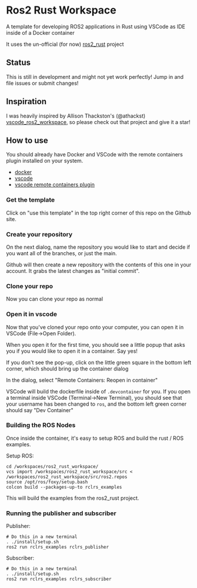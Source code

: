 # Ros2 Rust Workspace

A template for developing ROS2 applications in Rust using VSCode as IDE inside of a Docker container

It uses the un-official (for now) [ros2_rust](https://github.com/ros2-rust/ros2_rust) project

## Status
This is still in development and might not yet work perfectly! Jump in and file issues or submit changes!

## Inspiration

I was heavily inspired by Allison Thackston's (@athackst)
[vscode_ros2_workspace](https://github.com/athackst/vscode_ros2_workspace),
so please check out that project and give it a star!

## How to use

You should already have Docker and VSCode with the remote containers plugin installed on your system.

* [docker](https://docs.docker.com/engine/install/)
* [vscode](https://code.visualstudio.com/)
* [vscode remote containers plugin](https://marketplace.visualstudio.com/items?itemName=ms-vscode-remote.remote-containers)

### Get the template

Click on "use this template" in the top right corner of this repo on the Github site.

### Create your repository

On the next dialog, name the repository you would like to start and decide if you want all of the branches, or just the main.

Github will then create a new repository with the contents of this one in your account.  It grabs the latest changes as "initial commit".

### Clone your repo

Now you can clone your repo as normal

### Open it in vscode

Now that you've cloned your repo onto your computer, you can open it in VSCode (File->Open Folder). 

When you open it for the first time, you should see a little popup that asks you if you would like to open it in a container.  Say yes!

If you don't see the pop-up, click on the little green square in the bottom left corner, which should bring up the container dialog

In the dialog, select "Remote Containers: Reopen in container"

VSCode will build the dockerfile inside of `.devcontainer` for you.  If you open a terminal inside VSCode (Terminal->New Terminal), you should see that your username has been changed to `ros`, and the bottom left green corner should say "Dev Container"

### Building the ROS Nodes
Once inside the container, it's easy to setup ROS and build the rust / ROS examples.

Setup ROS:
```
cd /workspaces/ros2_rust_workspace/
vcs import /workspaces/ros2_rust_workspace/src < /workspaces/ros2_rust_workspace/src/ros2.repos
source /opt/ros/foxy/setup.bash 
colcon build --packages-up-to rclrs_examples
```

This will build the examples from the ros2_rust project.

### Running the publisher and subscriber

Publisher:

```
# Do this in a new terminal
. ./install/setup.sh
ros2 run rclrs_examples rclrs_publisher
```

Subscriber:

```
# Do this in a new terminal
. ./install/setup.sh
ros2 run rclrs_examples rclrs_subscriber
```
